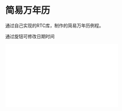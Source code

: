 # 简易万年历

通过自己实现的RTC库，制作的简易万年历例程。

通过旋钮可修改日期时间

<iframe src="//player.bilibili.com/player.html?isOutside=true&aid=113654850652048&bvid=BV1aqqdY1ERV&cid=27350075897&p=1"
scrolling="no" border="0" frameborder="no" framespacing="0" allowfullscreen="true"
style="width:70%; aspect-ratio: 16/9; margin:auto;"
></iframe>